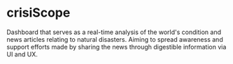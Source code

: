 # crisiScope
Dashboard that serves as a real-time analysis of the world's condition and news articles relating to natural disasters. Aiming to spread awareness and support efforts made by sharing the news through digestible information via UI and UX.
